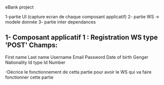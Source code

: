 eBank project

1-partie UI (capture ecran de chaque composant applicatif)
2- partie WS -> modele donnée
3- partie inter dependances

1- Composant applicatif 1 : Registration
WS type 'POST'
Champs:
-------
First name 
Last name 
Username
Email
Password
Date of birth
Genger
Nationality
Id type
Id Number

-Décrice le fonctionnement de cetta partie pour avoir le WS qui va faire fonctionner cette partie

